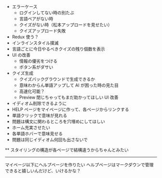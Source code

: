 - エラーケース
  - ログインしてない時の別たぶ
  - 言語ペアがない時
  - クイズがない時（松本アップロードを見せたい）
  - クイズアップロード失敗
- Redux 使う？
- インラインスタイル撲滅
- 言語ごとに今日やるべきクイズの残り個数を表示
- UI の改善
  - 情報の優劣をつける
  - ボタン系がダサい
- クイズ生成
  - クイズバックグラウンドで生成できるか
  - 意味わからん単語アップして AI が困った時の見た目
  - 高速化可能？
  - Preview 閉じちゃってもまだ助かってほしい
    UI 改善
- イディオム削除できるように
- HELP ページをマイページに作って、各ページからリンクする
- 単語クリックで意味が見れる
- 問題は構文に関わるところを穴埋めにしてほしい
- ホーム充実させたい
- 各単語ホバーで意味見せる
- 問題は同じイディオム何回も出さないで

\*\* スタイリングの構造が各ページで結構違うからちゃんとみたい

---

マイページ以下にヘルプページを作りたい
ヘルプページはマークダウンで管理できると嬉しいんだけど、いけるかな？
